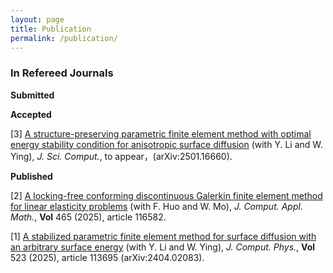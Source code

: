 ```yaml
---
layout: page
title: Publication
permalink: /publication/
---
```

### In Refereed Journals<br>

**Submitted**

**Accepted**

[3] [A structure-preserving parametric finite element method with optimal energy stability condition for anisotropic surface diffusion](https://arxiv.org/pdf/2501.16660) (with Y. Li and W. Ying), *J. Sci. Comput.*, to appear，(arXiv:2501.16660).

**Published**

[2] [A locking-free conforming discontinuous Galerkin finite element method for linear elasticity problems](/publications/CDG-LE-JCAM-02-25.pdf) (with F. Huo and W. Mo), *J. Comput. Appl. Math.*, **Vol** 465 (2025), article 116582.

[1] [A stabilized parametric finite element method for surface diffusion with an arbitrary surface energy](/publications/PFEM-SD-JCP-11-24.pdf) (with Y. Li and W. Ying), *J. Comput. Phys.*, **Vol** 523 (2025), article 113695 (arXiv:2404.02083).


